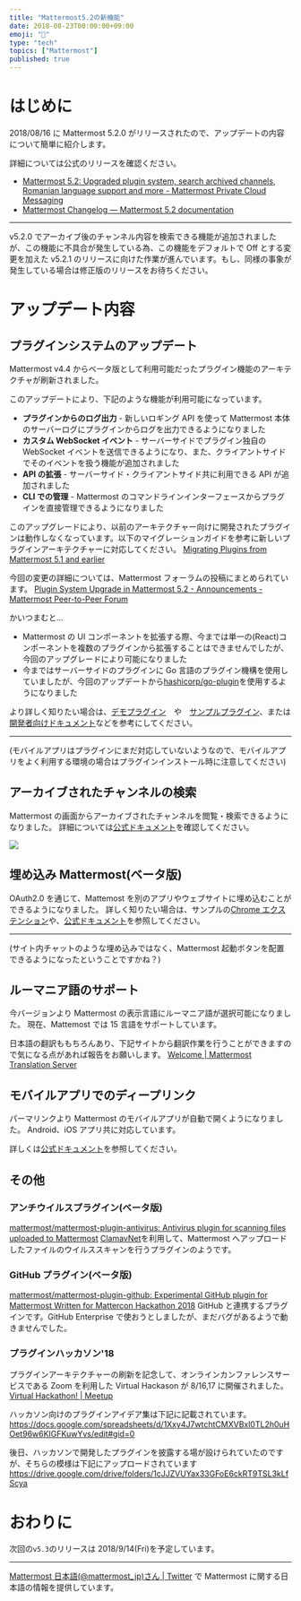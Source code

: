 ```yaml
---
title: "Mattermost5.2の新機能"
date: 2018-08-23T00:00:00+09:00
emoji: "📣"
type: "tech"
topics: ["Mattermost"]
published: true
---
```


# はじめに

2018/08/16 に Mattermost 5.2.0 がリリースされたので、アップデートの内容について簡単に紹介します。

詳細については公式のリリースを確認ください。

- [Mattermost 5\.2: Upgraded plugin system, search archived channels, Romanian language support and more \- Mattermost Private Cloud Messaging](https://mattermost.com/blog/mattermost-5-2-upgraded-plugin-system-search-archived-channels-romanian-language-support-and-more/)
- [Mattermost Changelog — Mattermost 5\.2 documentation](https://docs.mattermost.com/administration/changelog.html)

---

v5.2.0 でアーカイブ後のチャンネル内容を検索できる機能が追加されましたが、この機能に不具合が発生している為、この機能をデフォルトで Off とする変更を加えた v5.2.1 のリリースに向けた作業が進んでいます。もし、同様の事象が発生している場合は修正版のリリースをお待ちください。

# アップデート内容

## プラグインシステムのアップデート

Mattermost v4.4 からベータ版として利用可能だったプラグイン機能のアーキテクチャが刷新されました。

このアップデートにより、下記のような機能が利用可能になっています。

- **プラグインからのログ出力** - 新しいロギング API を使って Mattermost 本体のサーバーログにプラグインからログを出力できるようになりました
- **カスタム WebSocket イベント** - サーバーサイドでプラグイン独自の WebSocket イベントを送信できるようになり、また、クライアントサイドでそのイベントを扱う機能が追加されました
- **API の拡張** - サーバーサイド・クライアントサイド共に利用できる API が追加されました
- **CLI での管理** - Mattermost のコマンドラインインターフェースからプラグインを直接管理できるようになりました

このアップグレードにより、以前のアーキテクチャー向けに開発されたプラグインは動作しなくなっています。以下のマイグレーションガイドを参考に新しいプラグインアーキテクチャーに対応してください。
[Migrating Plugins from Mattermost 5.1 and earlier](https://developers.mattermost.com/extend/plugins/migration/)

今回の変更の詳細については、Mattermost フォーラムの投稿にまとめられています。
[Plugin System Upgrade in Mattermost 5\.2 \- Announcements \- Mattermost Peer\-to\-Peer Forum](https://forum.mattermost.org/t/plugin-system-upgrade-in-mattermost-5-2/5498)

かいつまむと...

- Mattermost の UI コンポーネントを拡張する際、今までは単一の(React)コンポーネントを複数のプラグインから拡張することはできませんでしたが、今回のアップグレードにより可能になりました
- 今まではサーバーサイドのプラグインに Go 言語のプラグイン機構を使用していましたが、今回のアップデートから[hashicorp/go\-plugin](https://github.com/hashicorp/go-plugin)を使用するようになりました

より詳しく知りたい場合は、[デモプラグイン](https://github.com/mattermost/mattermost-plugin-demo)　や　[サンプルプラグイン](https://github.com/mattermost/mattermost-plugin-sample)、または[開発者向けドキュメント](https://developers.mattermost.com/extend/plugins/)などを参考にしてください。

---

(モバイルアプリはプラグインにまだ対応していないようなので、モバイルアプリをよく利用する環境の場合はプラグインインストール時に注意してください)

## アーカイブされたチャンネルの検索

Mattermost の画面からアーカイブされたチャンネルを閲覧・検索できるようになりました。
詳細については[公式ドキュメント](https://docs.mattermost.com/help/getting-started/organizing-conversations.html#archiving-a-channel)を確認してください。

![](https://qiita-image-store.s3.amazonaws.com/0/9891/78c9dc29-df12-810d-7474-4d692bfc5f6a.png)

## 埋め込み Mattermost(ベータ版)

OAuth2.0 を通じて、Mattemost を別のアプリやウェブサイトに埋め込むことができるようになりました。
詳しく知りたい場合は、サンプルの[Chrome エクステンション](https://github.com/mattermost/mattermost-chrome-extension)や、[公式ドキュメント](https://docs.mattermost.com/integrations/embedding.html)を参照してください。

---

(サイト内チャットのような埋め込みではなく、Mattermost 起動ボタンを配置できるようになったということですかね？)

## ルーマニア語のサポート

今バージョンより Mattermost の表示言語にルーマニア語が選択可能になりました。
現在、Mattemost では 15 言語をサポートしています。

日本語の翻訳ももちろんあり、下記サイトから翻訳作業を行うことができますので気になる点があれば報告をお願いします。
[Welcome \| Mattermost Translation Server](https://translate.mattermost.com/)

## モバイルアプリでのディープリンク

パーマリンクより Mattermost のモバイルアプリが自動で開くようになりました。
Android、iOS アプリ共に対応しています。

詳しくは[公式ドキュメント](https://docs.mattermost.com/mobile/mobile-faq.html#how-do-i-configure-deep-linking)を参照してください。

## その他

### アンチウイルスプラグイン(ベータ版)

[mattermost/mattermost\-plugin\-antivirus: Antivirus plugin for scanning files uploaded to Mattermost](https://github.com/mattermost/mattermost-plugin-antivirus)
[ClamavNet](https://www.clamav.net/assets/Ill-01.png)を利用して、Mattermost へアップロードしたファイルのウイルススキャンを行うプラグインのようです。

### GitHub プラグイン(ベータ版)

[mattermost/mattermost\-plugin\-github: Experimental GitHub plugin for Mattermost Written for Mattercon Hackathon 2018](https://github.com/mattermost/mattermost-plugin-github)
GitHub と連携するプラグインです。GitHub Enterprise で使おうとしましたが、まだバグがあるようで動きませんでした。

### プラグインハッカソン'18

プラグインアーキテクチャーの刷新を記念して、オンラインカンファレンスサービスである Zoom を利用した Virtual Hackason が 8/16,17 に開催されました。
[Virtual Hackathon\! \| Meetup](https://www.meetup.com/ja-JP/mattermost/events/253346351/?eventId=253346351&rv=ea1_v2&rv=ea1_v2)

ハッカソン向けのプラグインアイデア集は下記に記載されています。
https://docs.google.com/spreadsheets/d/1Xxy4J7wtchtCMXVBxl0TL2h0uHOet96w6KIGFKuwYvs/edit#gid=0

後日、ハッカソンで開発したプラグインを披露する場が設けられていたのですが、そちらの模様は下記にアップロードされています
https://drive.google.com/drive/folders/1cJJZVUYax33GFoE6ckRT9TSL3kLfScya

# おわりに

次回の`v5.3`のリリースは 2018/9/14(Fri)を予定しています。

---

[Mattermost 日本語\(@mattermost_jp\)さん \| Twitter](https://twitter.com/mattermost_jp?lang=ja) で Mattermost に関する日本語の情報を提供しています。
